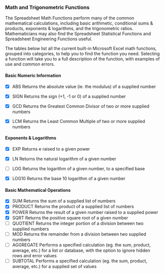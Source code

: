 ### Math and Trigonometric Functions

The Spreadsheet Math Functions perform many of the common mathematical calculations, including basic arithmetic, conditional sums & products, exponents & logarithms, and the trigonometric ratios. Mathematicians may also find the Spreadsheet Statistical Functions and Spreadsheet Engineering Functions useful.

The tables below list all the current built-in Microsoft Excel math functions, grouped into categories, to help you to find the function you need. Selecting a function will take you to a full description of the function, with examples of use and common errors.

#### Basic Numeric Information

- [x] ABS					Returns the absolute value (ie. the modulus) of a supplied number
- [x] SIGN					Returns the sign (+1, -1 or 0) of a supplied number			
- [x] GCD					Returns the Greatest Common Divisor of two or more supplied numbers
- [x] LCM					Returns the Least Common Multiple of two or more supplied numbers  
    

#### Exponents & Logarithms

- [x] EXP					Returns e raised to a given power 
- [x] LN					Returns the natural logarithm of a given number			   
- [ ] LOG					Returns the logarithm of a given number, to a specified base 
- [x] LOG10					Returns the base 10 logarithm of a given number  


#### Basic Mathematical Operations

- [x] SUM	Returns the sum of a supplied list of numbers
- [x] PRODUCT	Returns the product of a supplied list of numbers
- [x] POWER	Returns the result of a given number raised to a supplied power
- [x] SQRT	Returns the positive square root of a given number
- [ ] QUOTIENT	Returns the integer portion of a division between two supplied numbers
- [ ] MOD	Returns the remainder from a division between two supplied numbers
- [ ] AGGREGATE	Performs a specified calculation (eg. the sum, product, average, etc.) for a list or database, with the option to ignore hidden rows and error values
- [ ] SUBTOTAL	Performs a specified calculation (eg. the sum, product, average, etc.) for a supplied set of values